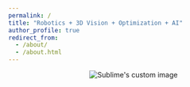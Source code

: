 ```yaml
---
permalink: /
title: "Robotics + 3D Vision + Optimization + AI"
author_profile: true
redirect_from: 
  - /about/
  - /about.html
---
```



<p align="center">
  <img src="/images/sdf_small.gif" alt="Sublime's custom image"/>
</p>